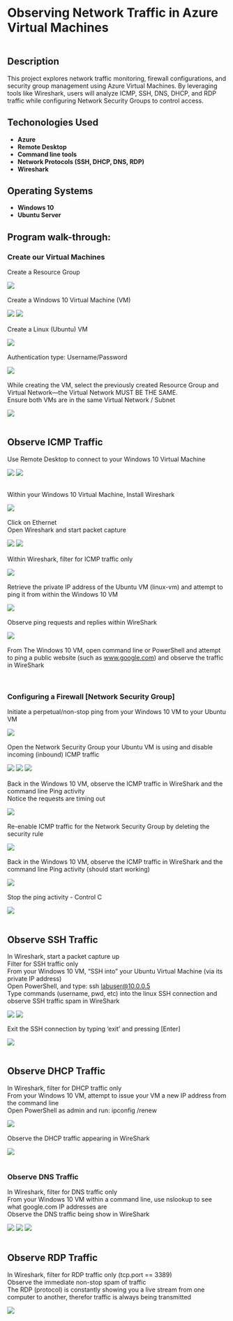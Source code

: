 <h1>Observing Network Traffic in Azure Virtual Machines</h1>

![]()

<h2>Description</h2>
This project explores network traffic monitoring, firewall configurations, and security group management using Azure Virtual Machines. By leveraging tools like Wireshark, users will analyze ICMP, SSH, DNS, DHCP, and RDP traffic while configuring Network Security Groups to control access.
<br />

<h2>Techonologies Used</h2>

- <b>Azure</b> 
- <b>Remote Desktop</b>
- <b>Command line tools</b>
- <b>Network Protocols (SSH, DHCP, DNS, RDP)</b>
- <b>Wireshark</b>

<h2>Operating Systems</h2>

- <b>Windows 10 </b> 
- <b>Ubuntu Server</b>

<h2>Program walk-through:</h2>

<h3>Create our Virtual Machines</h3>

Create a Resource Group <br/>
 
![](https://github.com/rbrianshutt/network_activities_azure_vm/blob/main/Networking/1.1.PNG)
<br />
<br />
Create a Windows 10 Virtual Machine (VM) <br/>

![](https://github.com/rbrianshutt/network_activities_azure_vm/blob/main/Networking/1.2a.PNG)
![](https://github.com/rbrianshutt/network_activities_azure_vm/blob/main/Networking/1.2b.PNG)
<br />
<br />
Create a Linux (Ubuntu) VM <br/>

![](https://github.com/rbrianshutt/network_activities_azure_vm/blob/main/Networking/1.3a.PNG)
<br />
<br />
Authentication type: Username/Password <br/>

![](https://github.com/rbrianshutt/network_activities_azure_vm/blob/main/Networking/1.3b.PNG)
<br />
<br />
While creating the VM, select the previously created Resource Group and Virtual Network—the Virtual Network MUST BE THE SAME.  <br/>
Ensure both VMs are in the same Virtual Network / Subnet <br/>


![](https://github.com/rbrianshutt/network_activities_azure_vm/blob/main/Networking/1.4.PNG)
<br />
<br />
<h2>Observe ICMP Traffic</h2>

Use Remote Desktop to connect to your Windows 10 Virtual Machine <br/>

![](https://github.com/rbrianshutt/network_activities_azure_vm/blob/main/Networking/2.7a.PNG)
![](https://github.com/rbrianshutt/network_activities_azure_vm/blob/main/Networking/2.7b.PNG)
<br />
<br />

Within your Windows 10 Virtual Machine, Install Wireshark <br/>

![](https://github.com/rbrianshutt/network_activities_azure_vm/blob/main/Networking/2.8.PNG)
<br />
<br />
Click on Ethernet<br/>
Open Wireshark and start packet capture <br/>

![](https://github.com/rbrianshutt/network_activities_azure_vm/blob/main/Networking/2.9.PNG)
![](https://github.com/rbrianshutt/network_activities_azure_vm/blob/main/Networking/2.9a.PNG)
<br />
<br />
Within Wireshark, filter for ICMP traffic only <br/>

![](https://github.com/rbrianshutt/network_activities_azure_vm/blob/main/Networking/2.10.PNG)
<br />
<br />
Retrieve the private IP address of the Ubuntu VM (linux-vm) and attempt to ping it from within the Windows 10 VM <br/>

![](https://github.com/rbrianshutt/network_activities_azure_vm/blob/main/Networking/2.11.PNG)
<br />
<br />
Observe ping requests and replies within WireShark  <br/>

![](https://github.com/rbrianshutt/network_activities_azure_vm/blob/main/Networking/2.11a.PNG)
<br />
<br />
From The Windows 10 VM, open command line or PowerShell and attempt to ping a public website (such as www.google.com) and observe the traffic in WireShark  <br/>

![]()
<br />
<br />
<h3>Configuring a Firewall [Network Security Group]</h3>

Initiate a perpetual/non-stop ping from your Windows 10 VM to your Ubuntu VM <br/>

![](https://github.com/rbrianshutt/network_activities_azure_vm/blob/main/Networking/3.13.PNG)
<br />
<br />
Open the Network Security Group your Ubuntu VM is using and disable incoming (inbound) ICMP traffic <br/>

![](https://github.com/rbrianshutt/network_activities_azure_vm/blob/main/Networking/3.13a.PNG)
![](https://github.com/rbrianshutt/network_activities_azure_vm/blob/main/Networking/3.13a1.PNG)
![](https://github.com/rbrianshutt/network_activities_azure_vm/blob/main/Networking/3.13a2.PNG)
<br />
<br />
Back in the Windows 10 VM, observe the ICMP traffic in WireShark and the command line Ping activity <br/>
Notice the requests are timing out<br/>

![](https://github.com/rbrianshutt/network_activities_azure_vm/blob/main/Networking/3.13b.PNG)
<br />
<br />
Re-enable ICMP traffic for the Network Security Group by deleting the security rule<br/>

![](https://github.com/rbrianshutt/network_activities_azure_vm/blob/main/Networking/3.13c.PNG)
<br />
<br />
Back in the Windows 10 VM, observe the ICMP traffic in WireShark and the command line Ping activity (should start working) <br/>

![](https://github.com/rbrianshutt/network_activities_azure_vm/blob/main/Networking/3.13d.PNG)
<br />
<br />
Stop the ping activity - Control C <br/>

![](https://github.com/rbrianshutt/network_activities_azure_vm/blob/main/Networking/3.13e.PNG)
<br />
<br />
<h2>Observe SSH Traffic</h2>

In Wireshark, start a packet capture up <br/>
Filter for SSH traffic only <br/>
From your Windows 10 VM, “SSH into” your Ubuntu Virtual Machine (via its private IP address) <br/>
Open PowerShell, and type: ssh labuser@10.0.0.5 <br/>
Type commands (username, pwd, etc) into the linux SSH connection and observe SSH traffic spam in WireShark <br/>


![](https://github.com/rbrianshutt/network_activities_azure_vm/blob/main/Networking/3.15.16.17.18.PNG)
![](https://github.com/rbrianshutt/network_activities_azure_vm/blob/main/Networking/3.18a.PNG)

Exit the SSH connection by typing ‘exit’ and pressing [Enter] <br/>

![](https://github.com/rbrianshutt/network_activities_azure_vm/blob/main/Networking/3.18b.PNG)
<br />
<br />

<h2>Observe DHCP Traffic</h2>

In Wireshark, filter for DHCP traffic only  <br/>
From your Windows 10 VM, attempt to issue your VM a new IP address from the command line <br/>
Open PowerShell as admin and run: ipconfig /renew <br/>


![](https://github.com/rbrianshutt/network_activities_azure_vm/blob/main/Networking/3.19.20a.PNG)
<br />
<br />
Observe the DHCP traffic appearing in WireShark  <br/>

![](https://github.com/rbrianshutt/network_activities_azure_vm/blob/main/Networking/3.20b.PNG)
<br />
<br />
<h3>Observe DNS Traffic</h3>

In Wireshark, filter for DNS traffic only <br/>
From your Windows 10 VM within a command line, use nslookup to see what google.com IP addresses are <br/>
Observe the DNS traffic being show in WireShark <br/>

![](https://github.com/rbrianshutt/network_activities_azure_vm/blob/main/Networking/3.21.22.PNG)
![](https://github.com/rbrianshutt/network_activities_azure_vm/blob/main/Networking/3.22.1.PNG)
![](https://github.com/rbrianshutt/network_activities_azure_vm/blob/main/Networking/3.22.2.PNG)
<br />
<br />
<h2>Observe RDP Traffic</h2>

In Wireshark, filter for RDP traffic only (tcp.port == 3389)  <br/>
Observe the immediate non-stop spam of traffic <br/>
The RDP (protocol) is constantly showing you a live stream from one computer to another, therefor traffic is always being transmitted  <br/>

![](https://github.com/rbrianshutt/network_activities_azure_vm/blob/main/Networking/3.23.24.PNG)
<br />
<br />



<!--
 ```diff
- text in red
+ text in green
! text in orange
# text in gray
@@ text in purple (and bold)@@
```
--!>
